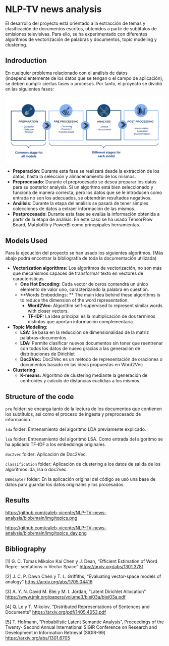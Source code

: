 # NLP-TV news analysis
El desarrollo del proyecto está orientado a la extracción de temas y clasificación de documentos escritos, obtenidos a partir de subtítulos de emisiones televisivas. Para ello, se ha experimentado con diferentes algoritmos de vectorización de palabras y documentos, topic modeling y clustering.
## Indroduction
En cualquier problema relacionado con el análisis de datos (independientemente de los datos que se tengan o el campo de aplicación), se deben cumplir ciertas fases o procesos. Por tanto, el proyecto se dividió en las siguientes fases:

![alt text](https://github.com/caleb-vicente/NLP-TV-news-analysis/blob/main/img/stages_project.png)

- **Preparación**: Durante esta fase se realizará desde la extracción de los datos, hasta la selección y almacenamiento de los mismos.
- **Preprocesado**: Durante el preprocesado se desea preparar los datos para su posterior analysis. Si un algoritmo está bien seleccionado y funciona de manera correcta, pero los datos que se le introducen como entrada no son los adecuados, se obtendrán resultados negativos.
- **Análisis**: Durante la etapa del análisis se pasará de tener simples colecciones de datos a extraer información de las mismos.
- **Postprocesado**: Durante esta fase se evalúa la información obtenida a partir de la etapa de análisis. En este caso se ha usado TensorFlow Board, Matplotlib y PowerBI como princpipales herramientas.

## Models Used
Para la ejecución del proyecto se han usado los siguientes algoritmos. (Más abajo podrá encontrar la bibliografía de toda la documentación utilizada)

- **Vectorization algorithms:** Los algoritmos de vectorización, no son más que mecanismos capaces de transformar texto en vectores de características.
	- **One Hot Encoding:** Cada vector de ceros contendrá un único elemento de valor uno, caracterizando la palabra en cuestión.
	- **Words Embeddings: ** The main idea behind these algorithms is to reduce the dimension of the word representation.
		- **Word2Vec:** Algorithm self-supervised to represent similar words with closer vectors.
		- **TF-IDF:** La idea principal es la multiplicación de dos términos distintos que aportan información complementaria.
- **Topic Modeling:**
	- **LSA:** Se basa en la reducción de dimensionalidad de la matriz palabras-documentos.
	- **LDA:** Permite clasificar nuevos documentos sin tener que reentrenar con todos los datos de nuevo gracias a las generación de distribuciones de Dirichlet
	- **Doc2Vec:** Doc2Vec es un método de representación de oraciones o documentos basado en las ideas propuestas en Word2Vec
- **Clustering:**
	- **K-means:** Algoritmo de clustering mediante la generación de centroides y calculo de distancias euclidias a los mismos.

## Structure of the code
`pre` folder: se encarga tanto de la lectura de los documentos que contienen los subtítulos, así como el proceso de ingesta y preprocesado de información.

`lda` folder: Entrenamiento del algoritmo LDA previamente explicado.

`lsa` folder: Entrenamiento del algoritmo LSA. Como entrada del algoritmo se ha aplicado TF-IDF a los embeddings originales.

`doc2vec` folder: Aplicación de Doc2Vec.

`classification` folder: Aplicación de clustering a los datos de salida de los algoritmos lda, lsa o doc2vec.

`DBAdapter` folder: En la aplicación original del código se usó una base de datos para guardar los datos originales y los procesados.

## Results

https://github.com/caleb-vicente/NLP-TV-news-analysis/blob/main/img/topics.png

https://github.com/caleb-vicente/NLP-TV-news-analysis/blob/main/img/topics_day.png

## Bibliography
[1] G. C. Tomas Mikolov Kai Chen y J. Dean, “Efficient Estimation of Word Repre-
sentations in Vector Space” https://arxiv.org/abs/1301.3781

[2] J. C. P. Dawn Chen y T. L. Griffiths, “Evaluating vector-space models of analogy” https://arxiv.org/abs/1705.04416

[3] A. Y. N. David M. Blei y M. I. Jordan, “Latent Dirichlet Allocation” https://www.jmlr.org/papers/volume3/blei03a/blei03a.pdf

[4] Q. Le y T. Mikolov, “Distributed Representations of Sentences and Documents” https://arxiv.org/pdf/1405.4053.pdf

[5] T. Hofmann, “Probabilistic Latent Semantic Analysis”, Proceedings of the Twenty-
Second Annual International SIGIR Conference on Research and Development in Information Retrieval (SIGIR-99) https://arxiv.org/abs/1301.6705
